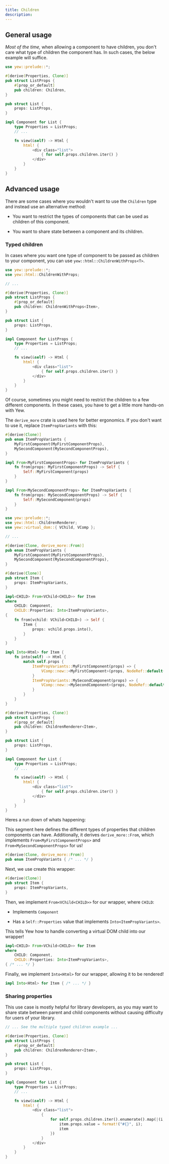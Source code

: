 ```yaml
---
title: Children
description: 
---
```


## General usage

_Most of the time,_ when allowing a component to have children, you don't care 
what type of children the component has. In such cases, the below example will
suffice.

```rust
use yew::prelude::*;

#[derive(Properties, Clone)]
pub struct ListProps {
	#[prop_or_default]
	pub children: Children,
}

pub struct List {
	props: ListProps,
}

impl Component for List {
	type Properties = ListProps;
	// ...

	fn view(&self) -> Html {
		html! {
			<div class="list">
				{ for self.props.children.iter() }
			</div>
		}
	}
}
```

## Advanced usage

There are some cases where you wouldn't want to use the `Children` type
and instead use an alternative method:

 - You want to restrict the types of components that can be used as children
   of this component.

 - You want to share state between a component and its children.

### Typed children

In cases where you want one type of component to be passed as children to your component,
you can use `yew::html::ChildrenWithProps<T>`.

```rust
use yew::prelude::*;
use yew::html::ChildrenWithProps;

// ...

#[derive(Properties, Clone)]
pub struct ListProps {
	#[prop_or_default]
	pub children: ChildrenWithProps<Item>,
}

pub struct List {
	props: ListProps,
}

impl Component for ListProps {
	type Properties = ListProps;
	// ...

	fn view(&self) -> Html {
		html! {
			<div class="list">
				{ for self.props.children.iter() }
			</div>
		}
	}
}
```

Of course, sometimes you might need to restrict the children to a few different
components. In these cases, you have to get a little more hands-on with Yew.

The `derive_more` crate is used here for better ergonomics. If you don't want
to use it, replace `ItemPropVariants` with this:

```rust
#[derive(Clone)]
pub enum ItemPropVariants {
	MyFirstComponent(MyFirstComponentProps),
	MySecondComponent(MySecondComponentProps),
}

impl From<MyFirstComponentProps> for ItemPropVariants {
	fn from(props: MyFirstComponentProps) -> Self {
		Self::MyFirstComponent(props)		
	}
}

impl From<MySecondComponentProps> for ItemPropVariants {
	fn from(props: MySecondComponentProps) -> Self {
		Self::MySecondComponent(props)
	}
}
```

```rust
use yew::prelude::*;
use yew::html::ChildrenRenderer;
use yew::virtual_dom::{ VChild, VComp };

// ...

#[derive(Clone, derive_more::From)]
pub enum ItemPropVariants {
	MyFirstComponent(MyFirstComponentProps),
	MySecondComponent(MySecondComponentProps),
}

#[derive(Clone)]
pub struct Item {
	props: ItemPropVariants,
}

impl<CHILD> From<VChild<CHILD>> for Item
where
	CHILD: Component,
	CHILD::Properties: Into<ItemPropVariants>,
{
	fn from(vchild: VChild<CHILD>) -> Self {
		Item {
			props: vchild.props.into(),
		}
	}
}

impl Into<Html> for Item {
	fn into(self) -> Html {
		match self.props {
			ItemPropVariants::MyFirstComponent(props) => {
				VComp::new::<MyFirstComponent>(props, NodeRef::default(), None).into()
			}
			ItemPropVariants::MySecondComponent(props) => {
				VComp::new::<MySecondComponent>(props, NodeRef::default(), None).into()
			}
		}
	}
}

#[derive(Properties, Clone)]
pub struct ListProps {
	#[prop_or_default]
	pub children: ChildrenRenderer<Item>,
}

pub struct List {
	props: ListProps,
}

impl Component for List {
	type Properties = ListProps;
	// ...

	fn view(&self) -> Html {
		html! {
			<div class="list">
				{ for self.props.children.iter() }
			</div>
		}
	}
}
```

Heres a run down of whats happening:

This segment here defines the different types of properties that children
components can have. Additionally, it derives `derive_more::From`, which
implements `From<MyFirstComponentProps>` and `From<MySecondComponentProps>` for
us!

```rust
#[derive(Clone, derive_more::From)]
pub enum ItemPropVariants { /* ... */ }
```

Next, we use create this wrapper:

```rust
#[derive(Clone)]
pub struct Item {
	props: ItemPropVariants,
}
```

Then, we implement `From<VChild<CHILD>>` for our wrapper, where `CHILD`:
 
 - Implements `Component`

 - Has a `Self::Properties` value that implements `Into<ItemPropVariants>`.

This tells Yew how to handle converting a virtual DOM child into our wrapper!

```rust
impl<CHILD> From<VChild<CHILD>> for Item
where
	CHILD: Component,
	CHILD::Properties: Into<ItemPropVariants>,
{ /* ... */ }
```

Finally, we implement `Into<Html>` for our wrapper, allowing it to be rendered!

```rust
impl Into<Html> for Item { /* ... */ }
```

### Sharing properties

This use case is mostly helpful for library developers, as you may want to
share state between parent and child components without causing difficulty for
users of your library.

```rust
// ... See the multiple typed children example ...

#[derive(Properties, Clone)]
pub struct ListProps {
	#[prop_or_default]
	pub children: ChildrenRenderer<Item>,
}

pub struct List {
	props: ListProps,
}

impl Component for List {
	type Properties = ListProps;
	// ...

	fn view(&self) -> Html {
		html! {
			<div class="list">
				{
					for self.props.children.iter().enumerate().map(|(i, mut item)| {
						item.props.value = format!("#{}", i);
						item
					})
				}
			</div>
		}
	}
}
```
